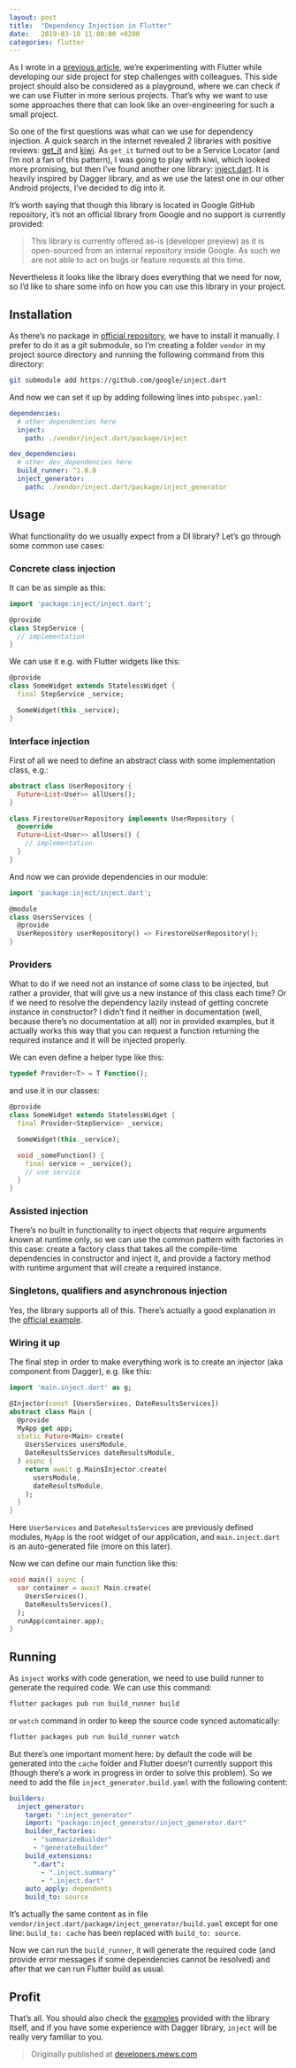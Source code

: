 ```yaml
---
layout: post
title:  "Dependency Injection in Flutter"
date:   2019-03-10 11:00:00 +0200
categories: flutter
---
```


As I wrote in a [previous article](https://developers.mewssystems.com/multiplatform-apps-are-we-there-yet/), we’re experimenting with Flutter while developing our side project for step challenges with colleagues. This side project should also be considered as a playground, where we can check if we can use Flutter in more serious projects. That’s why we want to use some approaches there that can look like an over-engineering for such a small project.

So one of the first questions was what can we use for dependency injection. A quick search in the internet revealed 2 libraries with positive reviews: [get_it](https://pub.dartlang.org/packages/get_it) and [kiwi](https://pub.dartlang.org/packages/kiwi). As `get_it` turned out to be a Service Locator (and I’m not a fan of this pattern), I was going to play with kiwi, which looked more promising, but then I’ve found another one library: [inject.dart](https://github.com/google/inject.dart). It is heavily inspired by Dagger library, and as we use the latest one in our other Android projects, I’ve decided to dig into it.

It’s worth saying that though this library is located in Google GitHub repository, it’s not an official library from Google and no support is currently provided:


> This library is currently offered as-is (developer preview) as it is open-sourced from an internal repository inside Google. As such we are not able to act on bugs or feature requests at this time.

Nevertheless it looks like the library does everything that we need for now, so I’d like to share some info on how you can use this library in your project.

## Installation

As there’s no package in [official repository](https://pub.dartlang.org/), we have to install it manually. I prefer to do it as a git submodule, so I’m creating a folder `vendor` in my project source directory and running the following command from this directory:

```sh
git submodule add https://github.com/google/inject.dart
```

And now we can set it up by adding following lines into `pubspec.yaml`:

```yaml
dependencies:
  # other dependencies here
  inject:
    path: ./vendor/inject.dart/package/inject

dev_dependencies:
  # other dev_dependencies here
  build_runner: ^1.0.0
  inject_generator:
    path: ./vendor/inject.dart/package/inject_generator
```

## Usage

What functionality do we usually expect from a DI library? Let’s go through some common use cases:

### Concrete class injection
It can be as simple as this:

```dart
import 'package:inject/inject.dart';

@provide
class StepService {
  // implementation
}
```

We can use it e.g. with Flutter widgets like this:

```dart
@provide
class SomeWidget extends StatelessWidget {
  final StepService _service;

  SomeWidget(this._service);
}
```

### Interface injection
First of all we need to define an abstract class with some implementation class, e.g.:

```dart
abstract class UserRepository {
  Future<List<User>> allUsers();
}

class FirestoreUserRepository implements UserRepository {
  @override
  Future<List<User>> allUsers() {
    // implementation
  }
}
```

And now we can provide dependencies in our module:

```dart
import 'package:inject/inject.dart';

@module
class UsersServices {
  @provide
  UserRepository userRepository() => FirestoreUserRepository();
}
```

### Providers
What to do if we need not an instance of some class to be injected, but rather a provider, that will give us a new instance of this class each time? Or if we need to resolve the dependency lazily instead of getting concrete instance in constructor? I didn’t find it neither in documentation (well, because there’s no documentation at all) nor in provided examples, but it actually works this way that you can request a function returning the required instance and it will be injected properly.

We can even define a helper type like this:

```dart
typedef Provider<T> = T Function();
```

and use it in our classes:

```dart
@provide
class SomeWidget extends StatelessWidget {
  final Provider<StepService> _service;

  SomeWidget(this._service);

  void _someFunction() {
    final service = _service();
    // use service
  }
}
```

### Assisted injection
There’s no built in functionality to inject objects that require arguments known at runtime only, so we can use the common pattern with factories in this case: create a factory class that takes all the compile-time dependencies in constructor and inject it,  and provide a factory method with runtime argument that will create a required instance.

### Singletons, qualifiers and asynchronous injection
Yes, the library supports all of this. There’s actually a good explanation in the [official example](https://github.com/google/inject.dart/blob/master/example/coffee/lib/src/drip_coffee_module.dart).

### Wiring it up
The final step in order to make everything work is to create an injector (aka component from Dagger), e.g. like this:

```dart
import 'main.inject.dart' as g;

@Injector(const [UsersServices, DateResultsServices])
abstract class Main {
  @provide
  MyApp get app;
  static Future<Main> create(
    UsersServices usersModule,
    DateResultsServices dateResultsModule,
  ) async {
    return await g.Main$Injector.create(
      usersModule,
      dateResultsModule,
    );
  }
}
```

Here `UserServices` and `DateResultsServices` are previously defined modules, `MyApp` is the root widget of our application, and `main.inject.dart` is an auto-generated file (more on this later).

Now we can define our main function like this:

```dart
void main() async {
  var container = await Main.create(
    UsersServices(),
    DateResultsServices(),
  );
  runApp(container.app);
}
```

## Running

As `inject` works with code generation, we need to use build runner to generate the required code. We can use this command:

```sh
flutter packages pub run build_runner build
```

or `watch` command in order to keep the source code synced automatically:

```sh
flutter packages pub run build_runner watch
```

But there’s one important moment here: by default the code will be generated into the `cache` folder and Flutter doesn’t currently support this (though there’s a work in progress in order to solve this problem). So we need to add the file `inject_generator.build.yaml` with the following content:


```yaml
builders:
  inject_generator:
    target: ":inject_generator"
    import: "package:inject_generator/inject_generator.dart"
    builder_factories:
      - "summarizeBuilder"
      - "generateBuilder"
    build_extensions:
      ".dart":
        - ".inject.summary"
        - ".inject.dart"
    auto_apply: dependents
    build_to: source
```

It’s actually the same content as in file `vendor/inject.dart/package/inject_generator/build.yaml` except for one line: `build_to: cache` has been replaced with `build_to: source`.

Now we can run the `build_runner`, it will generate the required code (and provide error messages if some dependencies cannot be resolved) and after that we can run Flutter build as usual.

## Profit

That’s all. You should also check the [examples](https://github.com/google/inject.dart/tree/master/example) provided with the library itself, and if you have some experience with Dagger library, `inject` will be really very familiar to you.

> Originally published at [developers.mews.com](https://developers.mews.com/dependency-injection-in-flutter/)
